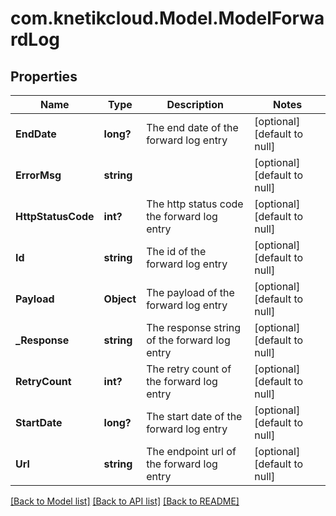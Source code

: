 # com.knetikcloud.Model.ModelForwardLog
## Properties

Name | Type | Description | Notes
------------ | ------------- | ------------- | -------------
**EndDate** | **long?** | The end date of the forward log entry | [optional] [default to null]
**ErrorMsg** | **string** |  | [optional] [default to null]
**HttpStatusCode** | **int?** | The http status code the forward log entry | [optional] [default to null]
**Id** | **string** | The id of the forward log entry | [optional] [default to null]
**Payload** | **Object** | The payload of the forward log entry | [optional] [default to null]
**_Response** | **string** | The response string of the forward log entry | [optional] [default to null]
**RetryCount** | **int?** | The retry count of the forward log entry | [optional] [default to null]
**StartDate** | **long?** | The start date of the forward log entry | [optional] [default to null]
**Url** | **string** | The endpoint url of the forward log entry | [optional] [default to null]

[[Back to Model list]](../README.md#documentation-for-models) [[Back to API list]](../README.md#documentation-for-api-endpoints) [[Back to README]](../README.md)

